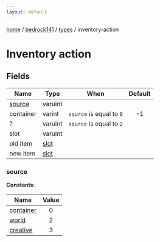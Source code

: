 ```yaml
---
layout: default
---
```


[home](/)  /  [bedrock141](/protocol/bedrock141)  /  [types](/protocol/bedrock141/types)  /  inventory-action

# Inventory action

## Fields

Name | Type | When | Default
---|---|:---:|:---:
[source](#source) | varuint |  | 
container | varint | <code>source</code> is equal to <code>0</code> | -1
? | varuint | <code>source</code> is equal to <code>2</code> | 
slot | varuint |  | 
old item | [slot](/protocol/bedrock141/types/slot) |  | 
new item | [slot](/protocol/bedrock141/types/slot) |  | 

### source

**Constants**:

Name | Value
---|:---:
[container](source_container) | 0
[world](source_world) | 2
[creative](source_creative) | 3

